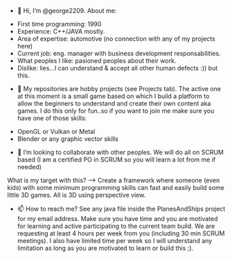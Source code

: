 - 👋 Hi, I’m @george2209. 
About me:
* First time programming: 1990
* Experience: C++/JAVA mostly.
* Area of expertise: automotive (no connection with any of my projects here)
* Current job: eng. manager with business development responsabilities.
* What peoples I like: pasioned peoples about their work.
* Dislike: lies...I can understand & accept all other human defects :)) but this.

- 👀 My repositories are hobby projects (see Projects tab). The active one at this moment is a small game based on which I build a platform to allow the beginners to understand and 
create their own content aka games. I do this only for fun..so if you want to join me make sure you have one of those skills:
* OpenGL or Vulkan or Metal
* Blender or any graphic vector skills 

- 💞️ I’m looking to collaborate with other peoples. We will do all on SCRUM based (I am a certified PO in SCRUM so you will learn a lot from me if needed)

What is my target with this? --> Create a framework where someone (even kids) with some minimum programming skills can fast and easily build some little 3D games. 
All is 3D using 
perspective view.

- 📫 How to reach me? See any java file inside the PlanesAndShips project for my email address. Make sure you have time and you are motivated for learning and active participating to the current team build. We are requesting at least 4 hours per week from you (including 30 min SCRUM meetings). I also have limited time per week so I will understand any 
limitation as long as you are motivated to learn or build this ;).

<!---
george2209/george2209 is a ✨ special ✨ repository because its `README.md` (this file) appears on your GitHub profile.
You can click the Preview link to take a look at your changes.
--->
